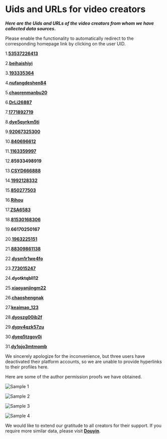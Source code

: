 # Uids and URLs for video creators

***Here are the Uids and URLs of the video creators from whom we have collected data sources.***

Please enable the functionality to automatically redirect to the corresponding homepage link by clicking on the user UID.

1.[**53537226413**](https://www.douyin.com/user/MS4wLjABAAAAX7vc1PsqJfyMSz__-sfwuiVCHqSme7yZIdi0ZN3lDbgY2FHfnAQm50vtQPGbMDUo)

2.[**beihaishiyi**](https://www.douyin.com/user/MS4wLjABAAAAvxk7zHtkTSMv_vG81KH0gNUZIzu0aM3wPZxHHw86ifXXD9GbTM31PSFgQroVSVBe)

3.[**193335364**](https://www.douyin.com/user/MS4wLjABAAAA4FiVa8OwY6JnvCT2Lsfvx_0niHRqCf1w1qXWbo5wqqk)

4.[**nufangdeshen84**](https://www.douyin.com/user/MS4wLjABAAAAyekdCLu-ZbGD2nPYxTIoP_ZpqTXJcDyZ9TtRx5U8JFU)

5.[**chaorenmanbu20**](https://www.douyin.com/user/MS4wLjABAAAA7KPfz7DFioSPSeBa4jK7LJ_yuqTy0tZVyODa0kjk8S8)

6.[**DrLi26887**](https://www.douyin.com/user/MS4wLjABAAAAtdewyfiVj5eBbhVin1txQK0S0lkK5WcShP2RJwSOEic)

7.[**1771892719**](https://www.douyin.com/user/MS4wLjABAAAAM1coTh7tYiTk6EwDGitMYYHaf2CBqeboE3dRmS64ldU)

8.[**dye5qyrkm5ti**](**https://www.douyin.com/user/MS4wLjABAAAAa_6uWpCtbtU21zsHqaDMFOgc0CCl-NnvwId74TPICBk)

9.[**92067325300**](https://www.douyin.com/user/MS4wLjABAAAAumEp74rp3l6w1--G75Odbc0-ie56EARf-HJ-3DWIYwg)

10.[**840696612**](https://www.douyin.com/user/MS4wLjABAAAAsiuT7t-ny-5NAdkxx_w-84qWhP4pxqX8Q5AQDqulgw4)

11.[**1163359997**](https://www.douyin.com/user/MS4wLjABAAAAPYy5piO0LjgPdXKFX5-bdncnboQmmiaIZp9poMOTYEk)

12.**85933498919**

13.[**CSYD666888**](https://www.douyin.com/user/MS4wLjABAAAAgP4pLlPqwsijN8rNk0V1jIw6cJYvdMoY_e59Ho2L5qorJvPGwRtQ29lBVdBpO3vO)

14.[**1992128332**](https://www.douyin.com/user/MS4wLjABAAAASqWwXOFWz8gxAvg69b3tJx1DooyNSaPk38s41mpcHF8)

15.[**850277503**](https://www.douyin.com/user/MS4wLjABAAAADAMLqGHpIzIk8wStjtBT3r9QJ2RLzCYJjzGcPqvAM3s)

16.[**Rihou**](https://www.douyin.com/user/MS4wLjABAAAAzYgQnxnRRDCKWG4djhlqik2Wwk95XXxBG7UbmMVbMtU)

17.[**ZSA6583**](https://www.douyin.com/user/MS4wLjABAAAAfcZTHxn7vUq673kTXYx7NnD4x9gyDoQxIFmrtNNfKJU)

18.[**81530168306**](https://www.douyin.com/user/MS4wLjABAAAAR7MV-T6e4WNtuRE6cbgBA3YaQGG8g0xl4MWB15-CCug)

19.**66170250167**

20.[**1963225151**](https://www.douyin.com/user/MS4wLjABAAAANev-BDGMpyRl8kyLQAWsZO2S5swUbl84_pAG-OLrE24)

21.[**88309861138**](https://www.douyin.com/user/MS4wLjABAAAAIuLX02ez9Ib4NB4CYWJtoGEsVgW9l_1geDAw3ZHrgkWAX8sJ1FknX_neyfNAaQmU)

22.[**dysm1r1we4fo**](https://www.douyin.com/user/MS4wLjABAAAAHsIaai0AYLO8opIXZBSXfjEzQQE07tYkoNBDDyO5r_lOxwEVL-jpIgY-ggQjzA2D)

23.[**773015247**](https://www.douyin.com/user/MS4wLjABAAAA_FhErkA7ZK11JjOS39-G_bL6T6Nx_ispRRV37Y7Ac84)

24.**dyotktqbll12**

25.[**xiaoyanjingm22**](https://www.douyin.com/user/MS4wLjABAAAAvHv4Sy_MKWHhUDFcJGfewtVCorCqaJ1MLYyDCVghoPG_-ynvzRMtqW8WOOyQTQ3G)

26.[**chaoshengnak**](https://www.douyin.com/user/MS4wLjABAAAAVKPzuSSkMmWsI6OhwoJpa4-m3I5xcpMSeXOkHuiW_r7gGZPG14xz9BDwplcVMzo7?is_search=0&list_name=follow&nt=0)

27.[**keaimao_123**](https://www.douyin.com/user/MS4wLjABAAAAE9XzoYZJWgBuhMe-Yb0x-gwZrKRHrYZHe8IJIkGI-fg)

28.[**dyoszg00ib2f**](https://www.douyin.com/user/MS4wLjABAAAAW5dObgesr43aIIwx-QuggJ4fMEgYI2DMNH4_v7EKkVM)

29.[**dypv4qzk57zu**](https://www.douyin.com/user/MS4wLjABAAAAwKCLZLuEDrDu4UzFxkB6lmTrQ3cX4Uqfndx8XdwyZR1qS_SKTgzBiiaJfJ3XlPjS)

30.[**dyeq5tzgov0i**](https://www.douyin.com/user/MS4wLjABAAAA27kDFxHZwewURNNeM8_2ke3la8JfOWTsWLBQDXeZ-h8)

31.[**dy1ojo3mtmomb**](https://www.douyin.com/user/MS4wLjABAAAA4RNWxxUOJ03pWU07U_4YYZ2cK9Bts8zupttx3i17JhQwYbGi11LDtaMdniQSKLqE)

We sincerely apologize for the inconvenience, but three users have deactivated their platform accounts, so we are unable to provide hyperlinks to their profiles here. 

Here are some of the author permission proofs we have obtained.

![Sample 1](Permission%20Proof/Sample%201.png)

![Sample 2](Permission%20Proof/Sample%202.png)

![Sample 3](Permission%20Proof/Sample%203.png)

![Sample 4](Permission%20Proof/Sample%204.png)

We would like to extend our gratitude to all creators for their support. If you require more similar data, please visit [**Douyin**](www.douyin.com).
